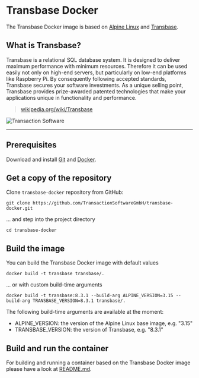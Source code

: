 # Transbase Docker

The Transbase Docker image is based on [Alpine Linux](https://www.alpinelinux.org) 
and [Transbase](https://www.transaction.de/en/products/transbase).

## What is Transbase?

Transbase is a relational SQL database system. 
It is designed to deliver maximum performance with minimum resources. 
Therefore it can be used easily not only on high-end servers, 
but particularly on low-end platforms like Raspberry Pi. 
By consequently following accepted standards, Transbase secures your software investments. 
As a unique selling point, Transbase provides prize-awarded patented technologies 
that make your applications unique in functionality and performance.

> [wikipedia.org/wiki/Transbase](https://en.wikipedia.org/wiki/Transbase)

![Transaction Software](https://www.transaction.de/fileadmin/logos/transaction_logo_2x.png)

---

## Prerequisites

Download and install [Git](https://git-scm.com/downloads) 
and [Docker](https://docs.docker.com/get-docker/).

## Get a copy of the repository

Clone `transbase-docker` repository from GitHub:  
```
git clone https://github.com/TransactionSoftwareGmbH/transbase-docker.git
```
... and step into the project directory
```
cd transbase-docker
```
## Build the image

You can build the Transbase Docker image with default values
```
docker build -t transbase transbase/.
```
... or with custom build-time arguments
```
docker build -t transbase:8.3.1 --build-arg ALPINE_VERSION=3.15 --build-arg TRANSBASE_VERSION=8.3.1 transbase/.
```
The following build-time arguments are available at the moment:
* ALPINE_VERSION: the version of the Alpine Linux base image, e.g. "3.15"
* TRANSBASE_VERSION: the version of Transbase, e.g. "8.3.1"

## Build and run the container

For building and running a container based on the Transbase Docker image 
please have a look at 
[README.md](https://github.com/TransactionSoftwareGmbH/transbase-docker/tree/master/transbase).